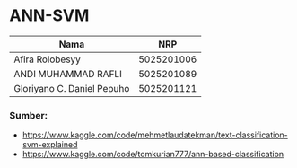 # ANN-SVM

| Nama                      | NRP      |
|---------------------------|----------|
|Afira Rolobesyy            |5025201006|
|ANDI MUHAMMAD RAFLI	      |5025201089|
|Gloriyano C. Daniel Pepuho |5025201121|



### Sumber:
- https://www.kaggle.com/code/mehmetlaudatekman/text-classification-svm-explained
- https://www.kaggle.com/code/tomkurian777/ann-based-classification
